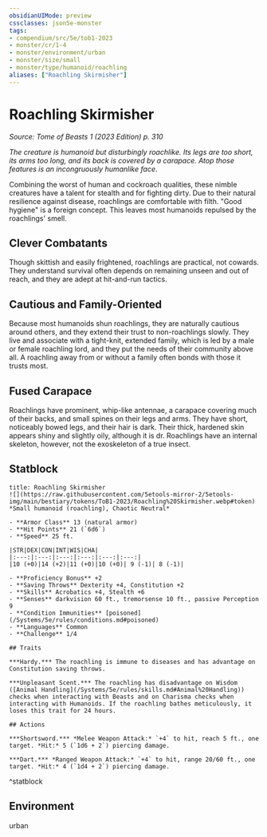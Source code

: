 ```yaml
---
obsidianUIMode: preview
cssclasses: json5e-monster
tags:
- compendium/src/5e/tob1-2023
- monster/cr/1-4
- monster/environment/urban
- monster/size/small
- monster/type/humanoid/roachling
aliases: ["Roachling Skirmisher"]
---
```

# Roachling Skirmisher
*Source: Tome of Beasts 1 (2023 Edition) p. 310*  

*The creature is humanoid but disturbingly roachlike. Its legs are too short, its arms too long, and its back is covered by a carapace. Atop those features is an incongruously humanlike face*.

Combining the worst of human and cockroach qualities, these nimble creatures have a talent for stealth and for fighting dirty. Due to their natural resilience against disease, roachlings are comfortable with filth. "Good hygiene" is a foreign concept. This leaves most humanoids repulsed by the roachlings' smell.

## Clever Combatants

Though skittish and easily frightened, roachlings are practical, not cowards. They understand survival often depends on remaining unseen and out of reach, and they are adept at hit-and-run tactics.

## Cautious and Family-Oriented

Because most humanoids shun roachlings, they are naturally cautious around others, and they extend their trust to non-roachlings slowly. They live and associate with a tight-knit, extended family, which is led by a male or female roachling lord, and they put the needs of their community above all. A roachling away from or without a family often bonds with those it trusts most.

## Fused Carapace

Roachlings have prominent, whip-like antennae, a carapace covering much of their backs, and small spines on their legs and arms. They have short, noticeably bowed legs, and their hair is dark. Their thick, hardened skin appears shiny and slightly oily, although it is dr. Roachlings have an internal skeleton, however, not the exoskeleton of a true insect.

## Statblock

```ad-statblock
title: Roachling Skirmisher
![](https://raw.githubusercontent.com/5etools-mirror-2/5etools-img/main/bestiary/tokens/ToB1-2023/Roachling%20Skirmisher.webp#token)
*Small humanoid (roachling), Chaotic Neutral*

- **Armor Class** 13 (natural armor)
- **Hit Points** 21 (`6d6`)
- **Speed** 25 ft.

|STR|DEX|CON|INT|WIS|CHA|
|:---:|:---:|:---:|:---:|:---:|:---:|
|10 (+0)|14 (+2)|11 (+0)|10 (+0)| 9 (-1)| 8 (-1)|

- **Proficiency Bonus** +2
- **Saving Throws** Dexterity +4, Constitution +2
- **Skills** Acrobatics +4, Stealth +6
- **Senses** darkvision 60 ft., tremorsense 10 ft., passive Perception 9
- **Condition Immunities** [poisoned](/Systems/5e/rules/conditions.md#poisoned)
- **Languages** Common
- **Challenge** 1/4

## Traits

***Hardy.*** The roachling is immune to diseases and has advantage on Constitution saving throws.

***Unpleasant Scent.*** The roachling has disadvantage on Wisdom ([Animal Handling](/Systems/5e/rules/skills.md#Animal%20Handling)) checks when interacting with Beasts and on Charisma checks when interacting with Humanoids. If the roachling bathes meticulously, it loses this trait for 24 hours.

## Actions

***Shortsword.*** *Melee Weapon Attack:* `+4` to hit, reach 5 ft., one target. *Hit:* 5 (`1d6 + 2`) piercing damage.

***Dart.*** *Ranged Weapon Attack:* `+4` to hit, range 20/60 ft., one target. *Hit:* 4 (`1d4 + 2`) piercing damage.
```
^statblock

## Environment

urban